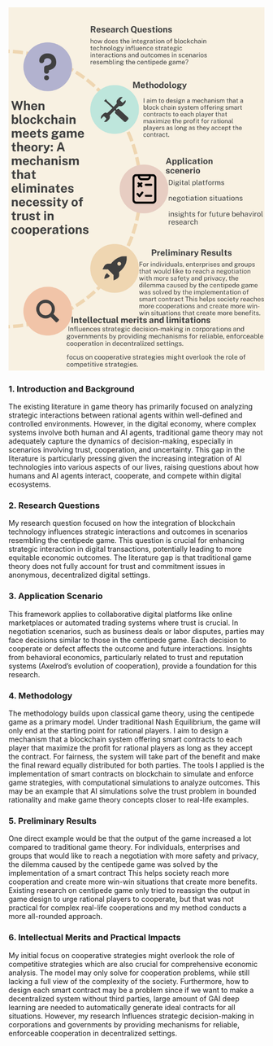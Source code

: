![poster](Graph/poster.png)

### 1. Introduction and Background

The existing literature in game theory has primarily focused on analyzing strategic interactions between rational agents within well-defined and controlled environments. However, in the digital economy, where complex systems involve both human and AI agents, traditional game theory may not adequately capture the dynamics of decision-making, especially in scenarios involving trust, cooperation, and uncertainty. This gap in the literature is particularly pressing given the increasing integration of AI technologies into various aspects of our lives, raising questions about how humans and AI agents interact, cooperate, and compete within digital ecosystems.

### 2. Research Questions

My research question focused on how the integration of blockchain technology influences strategic interactions and outcomes in scenarios resembling the centipede game. This question is crucial for enhancing strategic interaction in digital transactions, potentially leading to more equitable economic outcomes. The literature gap is that traditional game theory does not fully account for trust and commitment issues in anonymous, decentralized digital settings.



### 3. Application Scenario

This framework applies to collaborative digital platforms like online marketplaces or automated trading systems where trust is crucial. In negotiation scenarios, such as business deals or labor disputes, parties may face decisions similar to those in the centipede game. Each decision to cooperate or defect affects the outcome and future interactions. Insights from behavioral economics, particularly related to trust and reputation systems (Axelrod’s evolution of cooperation), provide a foundation for this research. 

### 4. Methodology

The methodology builds upon classical game theory, using the centipede game as a primary model. Under traditional Nash Equilibrium, the game will only end at the starting point for rational players. I aim to design a mechanism that a blockchain system offering smart contracts to each player that maximize the profit for rational players as long as they accept the contract. For fairness, the system will take part of the benefit and make the final reward equally distributed for both parties. The tools I applied is the implementation of smart contracts on blockchain to simulate and enforce game strategies, with computational simulations to analyze outcomes. This may be an example that AI simulations solve the trust problem in bounded rationality and make game theory concepts closer to real-life examples.

### 5. Preliminary Results

One direct example would be that the output of the game increased a lot compared to traditional game theory. For individuals, enterprises and groups that would like to reach a negotiation with more safety and privacy, the dilemma caused by the centipede game was solved by the implementation of a smart contract This helps society reach more cooperation and create more win-win situations that create more benefits. Existing research on centipede game only tried to reassign the output in game design to urge rational players to cooperate, but that was not practical for complex real-life cooperations and my method conducts a more all-rounded approach.

### 6. Intellectual Merits and Practical Impacts

My initial focus on cooperative strategies might overlook the role of competitive strategies which are also crucial for comprehensive economic analysis. The model may only solve for cooperation problems, while still lacking a full view of the complexity of the society. Furthermore, how to design each smart contract may be a problem since if we want to make a decentralized system without third parties, large amount of GAI deep learning are needed to automatically generate ideal contracts for all situations. However, my research Influences strategic decision-making in corporations and governments by providing mechanisms for reliable, enforceable cooperation in decentralized settings.
